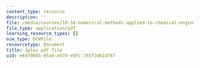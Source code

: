 ```yaml
---
content_type: resource
description: ''
file: /media/courses/10-34-numerical-methods-applied-to-chemical-engineering-fall-2015/e697060505a6e970e9fc765f3d61d787_DsmkIG4-hrQ.pdf
file_type: application/pdf
learning_resource_types: []
ocw_type: OCWFile
resourcetype: Document
title: 3play pdf file
uid: e6970605-05a6-e970-e9fc-765f3d61d787
---
```

